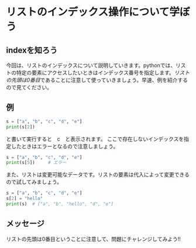 # リストのインデックス操作について学ぼう

## indexを知ろう
今回は、リストのインデックスについて説明していきます。pythonでは、リストの特定の要素にアクセスしたいときはインデックス番号を指定します。*リストの先頭は0番目*であることに注意して使っていきましょう。早速、例を紹介するので見てください。

## 例
```python
s = ["a", "b", "c", "d", "e"]
print(s[2])
```
と書いて実行すると　c　と表示されます。
ここで存在しないインデックスを指定したときはエラーとなるので注意しましょう。
```python
s = ["a", "b", "c", "d", "e"]
print(s[5])     # エラー
```
また、リストは変更可能なデータです。リストの要素は代入によって変更できるので試してみましょう。
```python
s = ["a", "b", "c", "d", "e"]
s[2] = "hello"
print(s)  # ["a", "b", "hello", "d", "e"]  
```

## メッセージ
リストの先頭は0番目ということに注意して、問題にチャレンジしてみよう!!
